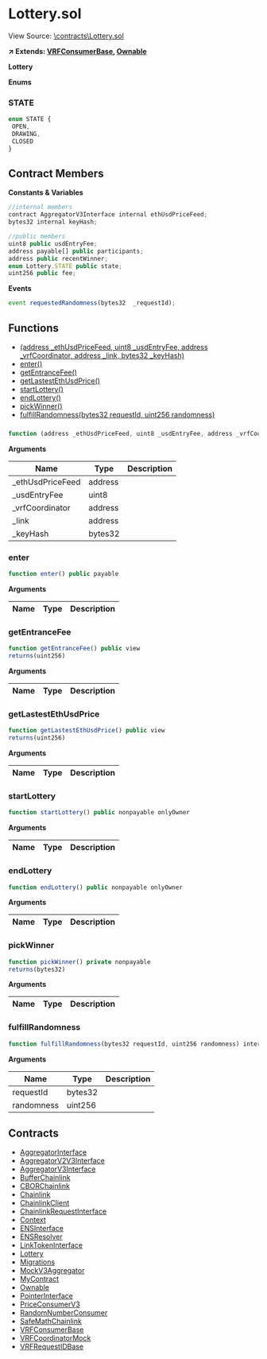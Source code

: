 # Lottery.sol

View Source: [\contracts\Lottery.sol](..\contracts\Lottery.sol)

**↗ Extends: [VRFConsumerBase](VRFConsumerBase.md), [Ownable](Ownable.md)**

**Lottery**

**Enums**
### STATE

```js
enum STATE {
 OPEN,
 DRAWING,
 CLOSED
}
```

## Contract Members
**Constants & Variables**

```js
//internal members
contract AggregatorV3Interface internal ethUsdPriceFeed;
bytes32 internal keyHash;

//public members
uint8 public usdEntryFee;
address payable[] public participants;
address public recentWinner;
enum Lottery.STATE public state;
uint256 public fee;

```

**Events**

```js
event requestedRandomness(bytes32  _requestId);
```

## Functions

- [(address _ethUsdPriceFeed, uint8 _usdEntryFee, address _vrfCoordinator, address _link, bytes32 _keyHash)](#)
- [enter()](#enter)
- [getEntranceFee()](#getentrancefee)
- [getLastestEthUsdPrice()](#getlastestethusdprice)
- [startLottery()](#startlottery)
- [endLottery()](#endlottery)
- [pickWinner()](#pickwinner)
- [fulfillRandomness(bytes32 requestId, uint256 randomness)](#fulfillrandomness)

### 

```js
function (address _ethUsdPriceFeed, uint8 _usdEntryFee, address _vrfCoordinator, address _link, bytes32 _keyHash) public nonpayable VRFConsumerBase 
```

**Arguments**

| Name        | Type           | Description  |
| ------------- |------------- | -----|
| _ethUsdPriceFeed | address |  | 
| _usdEntryFee | uint8 |  | 
| _vrfCoordinator | address |  | 
| _link | address |  | 
| _keyHash | bytes32 |  | 

### enter

```js
function enter() public payable
```

**Arguments**

| Name        | Type           | Description  |
| ------------- |------------- | -----|

### getEntranceFee

```js
function getEntranceFee() public view
returns(uint256)
```

**Arguments**

| Name        | Type           | Description  |
| ------------- |------------- | -----|

### getLastestEthUsdPrice

```js
function getLastestEthUsdPrice() public view
returns(uint256)
```

**Arguments**

| Name        | Type           | Description  |
| ------------- |------------- | -----|

### startLottery

```js
function startLottery() public nonpayable onlyOwner 
```

**Arguments**

| Name        | Type           | Description  |
| ------------- |------------- | -----|

### endLottery

```js
function endLottery() public nonpayable onlyOwner 
```

**Arguments**

| Name        | Type           | Description  |
| ------------- |------------- | -----|

### pickWinner

```js
function pickWinner() private nonpayable
returns(bytes32)
```

**Arguments**

| Name        | Type           | Description  |
| ------------- |------------- | -----|

### fulfillRandomness

```js
function fulfillRandomness(bytes32 requestId, uint256 randomness) internal nonpayable
```

**Arguments**

| Name        | Type           | Description  |
| ------------- |------------- | -----|
| requestId | bytes32 |  | 
| randomness | uint256 |  | 

## Contracts

* [AggregatorInterface](AggregatorInterface.md)
* [AggregatorV2V3Interface](AggregatorV2V3Interface.md)
* [AggregatorV3Interface](AggregatorV3Interface.md)
* [BufferChainlink](BufferChainlink.md)
* [CBORChainlink](CBORChainlink.md)
* [Chainlink](Chainlink.md)
* [ChainlinkClient](ChainlinkClient.md)
* [ChainlinkRequestInterface](ChainlinkRequestInterface.md)
* [Context](Context.md)
* [ENSInterface](ENSInterface.md)
* [ENSResolver](ENSResolver.md)
* [LinkTokenInterface](LinkTokenInterface.md)
* [Lottery](Lottery.md)
* [Migrations](Migrations.md)
* [MockV3Aggregator](MockV3Aggregator.md)
* [MyContract](MyContract.md)
* [Ownable](Ownable.md)
* [PointerInterface](PointerInterface.md)
* [PriceConsumerV3](PriceConsumerV3.md)
* [RandomNumberConsumer](RandomNumberConsumer.md)
* [SafeMathChainlink](SafeMathChainlink.md)
* [VRFConsumerBase](VRFConsumerBase.md)
* [VRFCoordinatorMock](VRFCoordinatorMock.md)
* [VRFRequestIDBase](VRFRequestIDBase.md)
